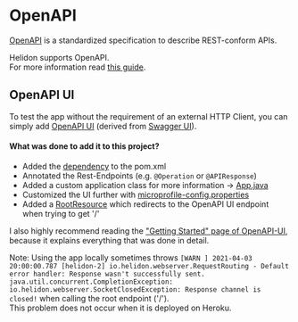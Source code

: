 # OpenAPI

[OpenAPI](https://www.openapis.org/) is a standardized specification to describe REST-conform APIs.

Helidon supports OpenAPI.<br>
For more information read [this guide](https://medium.com/helidon/project-helidon-and-openapi-54a1fadc75b1).

## OpenAPI UI
To test the app without the requirement of an external HTTP Client, you can simply add [OpenAPI UI](https://github.com/microprofile-extensions/openapi-ext/blob/main/openapi-ui/README.md) (derived from [Swagger UI](https://swagger.io/tools/swagger-ui/)).

#### What was done to add it to this project?
* Added the [dependency](https://mvnrepository.com/artifact/org.microprofile-ext.openapi-ext/openapi-ui) to the pom.xml
* Annotated the Rest-Endpoints (e.g. ``@Operation`` or ``@APIResponse``)
* Added a custom application class for more information → [App.java](../src/main/java/hackathon/microstream/service/system/App.java)
* Customized the UI further with [microprofile-config.properties](../src/main/resources/META-INF/microprofile-config.properties#L9-L11)
* Added a [RootResource](../src/main/java/hackathon/microstream/service/rest/resource/RootResource.java) which redirects to the OpenAPI UI endpoint when trying to get '/'

I also highly recommend reading the ["Getting Started" page of OpenAPI-UI](https://github.com/microprofile-extensions/openapi-ext/blob/main/openapi-ui/README.md#getting-started), because it explains everything that was done in detail.


Note: Using the app locally sometimes throws ``
[WARN ] 2021-04-03 20:00:00.787 [helidon-2] io.helidon.webserver.RequestRouting - Default error handler: Response wasn't successfully sent.
java.util.concurrent.CompletionException: io.helidon.webserver.SocketClosedException: Response channel is closed!
`` when calling the root endpoint ('/').<br>
This problem does not occur when it is deployed on Heroku.
